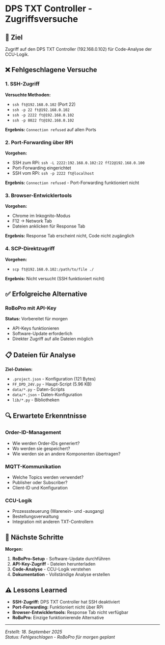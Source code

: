 # DPS TXT Controller - Zugriffsversuche

## 🎯 Ziel
Zugriff auf den DPS TXT Controller (192.168.0.102) für Code-Analyse der CCU-Logik.

## ❌ Fehlgeschlagene Versuche

### 1. SSH-Zugriff
**Versuchte Methoden:**
- `ssh ft@192.168.0.102` (Port 22)
- `ssh -p 22 ft@192.168.0.102`
- `ssh -p 2222 ft@192.168.0.102`
- `ssh -p 8022 ft@192.168.0.102`

**Ergebnis:** `Connection refused` auf allen Ports

### 2. Port-Forwarding über RPi
**Vorgehen:**
- SSH zum RPi: `ssh -L 2222:192.168.0.102:22 ff22@192.168.0.100`
- Port-Forwarding eingerichtet
- SSH vom RPi: `ssh -p 2222 ft@localhost`

**Ergebnis:** `Connection refused` - Port-Forwarding funktioniert nicht

### 3. Browser-Entwicklertools
**Vorgehen:**
- Chrome im Inkognito-Modus
- F12 → Network Tab
- Dateien anklicken für Response Tab

**Ergebnis:** Response Tab erscheint nicht, Code nicht zugänglich

### 4. SCP-Direktzugriff
**Vorgehen:**
- `scp ft@192.168.0.102:/path/to/file ./`

**Ergebnis:** Nicht versucht (SSH funktioniert nicht)

## ✅ Erfolgreiche Alternative

### RoBoPro mit API-Key
**Status:** Vorbereitet für morgen
- API-Keys funktionieren
- Software-Update erforderlich
- Direkter Zugriff auf alle Dateien möglich

## 📋 Dateien für Analyse

**Ziel-Dateien:**
- `.project.json` - Konfiguration (121 Bytes)
- `FF_DPD_24V.py` - Haupt-Script (5.96 KB)
- `data/*.py` - Daten-Scripts
- `data/*.json` - Daten-Konfiguration
- `lib/*.py` - Bibliotheken

## 🔍 Erwartete Erkenntnisse

### Order-ID-Management
- Wie werden Order-IDs generiert?
- Wo werden sie gespeichert?
- Wie werden sie an andere Komponenten übertragen?

### MQTT-Kommunikation
- Welche Topics werden verwendet?
- Publisher oder Subscriber?
- Client-ID und Konfiguration

### CCU-Logik
- Prozesssteuerung (Warenein- und -ausgang)
- Bestellungsverwaltung
- Integration mit anderen TXT-Controllern

## 📅 Nächste Schritte

**Morgen:**
1. **RoBoPro-Setup** - Software-Update durchführen
2. **API-Key-Zugriff** - Dateien herunterladen
3. **Code-Analyse** - CCU-Logik verstehen
4. **Dokumentation** - Vollständige Analyse erstellen

## ⚠️ Lessons Learned

- **SSH-Zugriff:** DPS TXT Controller hat SSH deaktiviert
- **Port-Forwarding:** Funktioniert nicht über RPi
- **Browser-Entwicklertools:** Response Tab nicht verfügbar
- **RoBoPro:** Einzige funktionierende Alternative

---
*Erstellt: 18. September 2025*  
*Status: Fehlgeschlagen - RoBoPro für morgen geplant*
